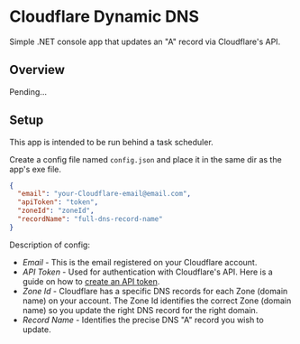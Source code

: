 # Cloudflare Dynamic DNS
Simple .NET console app that updates an "A" record via Cloudflare's API.
## Overview
Pending...
## Setup
This app is intended to be run behind a task scheduler.

Create a config file named <code>config.json</code> and place it in the same dir as the app's exe file.
```json
{
  "email": "your-Cloudflare-email@email.com",
  "apiToken": "token",
  "zoneId": "zoneId",
  "recordName": "full-dns-record-name"
}
```
Description of config:
- *Email* - This is the email registered on your Cloudflare account.
- *API Token* - Used for authentication with Cloudflare's API. Here is a guide on how to <a href="https://developers.cloudflare.com/fundamentals/api/get-started/create-token/">create an API token</a>.
- *Zone Id* - Cloudflare has a specific DNS records for each Zone (domain name) on your account. The Zone Id identifies the correct Zone (domain name) so you update the right DNS record for the right domain.
- *Record Name* - Identifies the precise DNS "A" record you wish to update.
